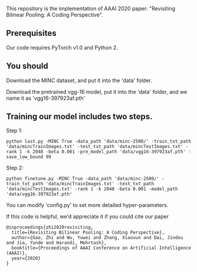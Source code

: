 This repository is the implementation of AAAI 2020 paper: "Revisiting Bilinear Pooling: A Coding Perspective".

Prerequisites
-------
Our code requires PyTorch v1.0 and Python 2.

You should
-------
Download the MINC dataset, and put it into the 'data' folder.

Download the pretrained vgg-16 model, put it into the 'data' folder, and we name it as 'vgg16-397923af.pth'

Training our model includes two steps.
-------

Step 1:
```
python last.py -MINC True -data_path 'data/minc-2500/' -train_txt_path 'data/mincTrainImages.txt' -test_txt_path 'data/mincTestImages.txt' -rank 1 -k 2048 -beta 0.001 -pre_model_path 'data/vgg16-397923af.pth' -save_low_bound 99
```


Step 2:
```
python finetune.py -MINC True -data_path 'data/minc-2500/' -train_txt_path 'data/mincTrainImages.txt' -test_txt_path 'data/mincTestImages.txt' -rank 1 -k 2048 -beta 0.001 -model_path 'data/vgg16-397923af.pth'
```

You can modify 'config.py' to set more detailed hyper-parameters.


If this code is helpful, we'd appreciate it if you could cite our paper

```
@inproceedings{zhi2020revisiting,
  title={Revisiting Bilinear Pooling: A Coding Perspective},
  author={Gao, Zhi and Wu, Yuwei and Zhang, Xiaoxun and Dai, Jindou and Jia, Yunde and Harandi, Mehrtash},
  booktitle={Proceedings of AAAI Conference on Artificial Intelligence (AAAI)},
  year={2020}
}
```
